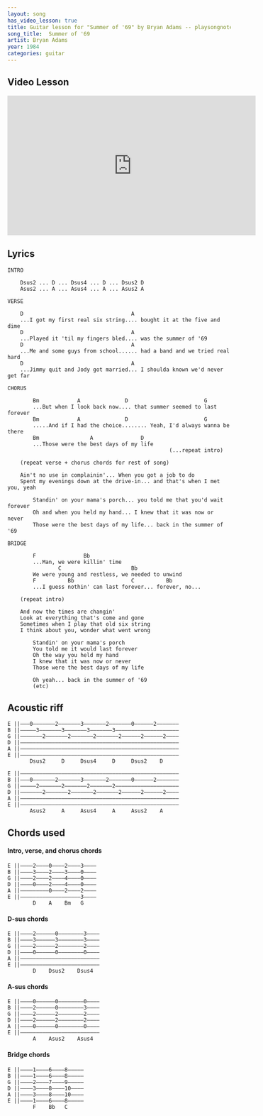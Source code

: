 ```yaml
---
layout: song
has_video_lesson: true
title: Guitar lesson for "Summer of '69" by Bryan Adams -- playsongnotes.com
song_title:  Summer of '69
artist: Bryan Adams
year: 1984
categories: guitar
---
```


## Video Lesson

<iframe width="560" height="315" src="https://www.youtube.com/embed/lD1ioBlmSJE?showinfo=0" frameborder="0" allowfullscreen></iframe>

## Lyrics

    INTRO

        Dsus2 ... D ... Dsus4 ... D ... Dsus2 D
        Asus2 ... A ... Asus4 ... A ... Asus2 A

    VERSE

        D                                  A
        ...I got my first real six string.... bought it at the five and dime
        D                                  A
        ...Played it 'til my fingers bled.... was the summer of '69
        D                                  A
        ...Me and some guys from school...... had a band and we tried real hard
        D                                  A
        ...Jimmy quit and Jody got married... I shoulda known we'd never get far

    CHORUS

            Bm            A              D                        G
            ...But when I look back now.... that summer seemed to last forever
            Bm            A              D                        G
            .....And if I had the choice........ Yeah, I'd always wanna be there
            Bm                A               D  
            ...Those were the best days of my life
                                                       (...repeat intro)

        (repeat verse + chorus chords for rest of song)

        Ain't no use in complainin'... When you got a job to do
        Spent my evenings down at the drive-in... and that's when I met you, yeah

            Standin' on your mama's porch... you told me that you'd wait forever
            Oh and when you held my hand... I knew that it was now or never
            Those were the best days of my life... back in the summer of '69

    BRIDGE

            F               Bb                  
            ...Man, we were killin' time
                    C                      Bb
            We were young and restless, we needed to unwind
            F          Bb                  C          Bb
            ...I guess nothin' can last forever... forever, no...

        (repeat intro)

        And now the times are changin'
        Look at everything that's come and gone
        Sometimes when I play that old six string
        I think about you, wonder what went wrong

            Standin' on your mama's porch
            You told me it would last forever
            Oh the way you held my hand
            I knew that it was now or never
            Those were the best days of my life

            Oh yeah... back in the summer of '69
            (etc)

## Acoustic riff

    E ||–––0–––––––2–––––––3–––––––2–––––––0––––––2–––––––
    B ||–––––3–––––––3–––––––3–––––––3––––––––––––––––––––
    G ||–––––––2–––––––2–––––––2–––––––2––––––2––––––2––––
    D ||––––––––––––––––––––––––––––––––––––––––––––––––––
    A ||––––––––––––––––––––––––––––––––––––––––––––––––––
    E ||––––––––––––––––––––––––––––––––––––––––––––––––––
           Dsus2     D     Dsus4     D     Dsus2    D

    E ||––––––––––––––––––––––––––––––––––––––––––––––––––
    B ||–––0–––––––2–––––––3–––––––2–––––––0––––––2–––––––
    G ||–––––2–––––––2–––––––2–––––––2––––––––––––––––––––
    D ||–––––––2–––––––2–––––––2–––––––2––––––2––––––2––––
    A ||––––––––––––––––––––––––––––––––––––––––––––––––––
    E ||––––––––––––––––––––––––––––––––––––––––––––––––––
           Asus2     A     Asus4     A     Asus2    A

## Chords used

#### Intro, verse, and chorus chords

    E ||––––2––––0––––2––––3––––
    B ||––––3––––2––––3––––0––––
    G ||––––2––––2––––4––––0––––
    D ||––––0––––2––––4––––0––––
    A ||–––––––––0––––2––––2––––
    E ||–––––––––––––––––––3––––
            D    A    Bm   G

#### D-sus chords

    E ||––––2––––––0––––––––3––––
    B ||––––3––––––3––––––––3––––
    G ||––––2––––––2––––––––2––––
    D ||––––0––––––0––––––––0––––
    A ||–––––––––––––––––––––––––
    E ||–––––––––––––––––––––––––
            D    Dsus2    Dsus4

#### A-sus chords

    E ||––––0––––––0––––––––0––––
    B ||––––2––––––0––––––––3––––
    G ||––––2––––––2––––––––2––––
    D ||––––2––––––2––––––––2––––
    A ||––––0––––––0––––––––0––––
    E ||–––––––––––––––––––––––––
            A    Asus2    Asus4

#### Bridge chords

    E ||––––1––––6––––8–––––
    B ||––––1––––6––––8–––––
    G ||––––2––––7––––9–––––
    D ||––––3––––8––––10––––
    A ||––––3––––8––––10––––
    E ||––––1––––6––––8–––––
            F    Bb   C    
